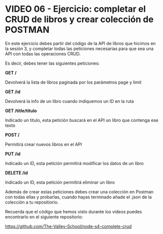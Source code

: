 # VIDEO 06 - Ejercicio: completar el CRUD de libros y crear colección de POSTMAN

En este ejercicio debes partir del código de la API de libros que hicimos en la sesión 3, y completar todas las peticiones necesarias para que sea una API con todas las operaciones CRUD.

Es decir, debes tener las siguientes peticiones:

**GET /**

Devolverá la lista de libros paginada por los parámetros page y limit

**GET /id**

Devolverá la info de un libro cuando indiquemos un ID en la ruta

**GET /title/titulo**

Indicado un titulo, esta petición buscará en el API un libro que contenga ese texto

**POST /**

Permitirá crear nuevos libros en el API

**PUT /id**

Indicado un ID, esta petición permitirá modificar los datos de un libro

**DELETE /id**

Indicado un ID, esta petición permitirá eliminar un libro

Además de crear estas peticiones debes crear una colección en Postman con todas ellas y probarlas, cuando hayas terminado añade el .json de la colección a tu repositiorio.

Recuerda que el código que hemos visto durante los vídeos puedes encontrarlo en el siguiente repositorio:

<https://github.com/The-Valley-School/node-s4-complete-crud>
